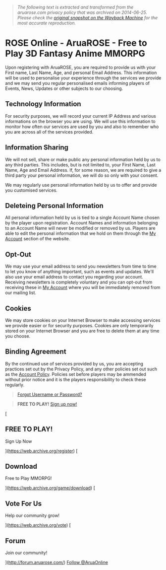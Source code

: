 > *The following text is extracted and transformed from the aruarose.com privacy policy that was archived on 2014-06-25. Please check the [original snapshot on the Wayback Machine](https://web.archive.org/web/20140625113618id_/http%3A//www.aruarose.com/privacy-policy) for the most accurate reproduction.*

# ROSE Online - AruaROSE - Free to Play 3D Fantasy Anime MMORPG

[](https://web.archive.org/home)

Upon registering with AruaROSE, you are required to provide us with your First name, Last Name, Age, and personal Email Address. This information will be used to personalise your experience through the services we provide and we may send you regular personalised emails informing players of Events, News, Updates or other subjects to our choosing.

## Technology Information

For security purposes, we will record your current IP Address and various informations on the browser you are using. We will use this information to monitor how often our services are used by you and also to remember who you are across all of the services provided.

## Information Sharing

We will not sell, share or make public any personal information held by us to any third parties. This includes, but is not limited to, your First Name, Last Name, Age and Email Address. If, for some reason, we are required to give a third party your personal information, we will do so only with your consent.

We may regularly use personal information held by us to offer and provide you customised services.

## Deleteing Personal Information

All personal information held by us is tied to a single Account Name chosen by the player upon registration. Account Names and information belonging to an Account Name will never be modified or removed by us. Players are able to edit the personal information that we hold on them through the [My Account](https://web.archive.org/members/account) section of the website.

## Opt-Out

We may use your email address to send you newsletters from time to time to let you know of anything important, such as events and updates. We'll also use your email address to contact you regarding your account. Receiving newsletters is completely voluntary and you can opt-out from receiving these in [My Account](https://web.archive.org/members/account) where you will be immediately removed from our mailing list.

## Cookies

We may store cookies on your Internet Browser to make accessing services we provide easier or for security purposes. Cookies are only temporarily stored on your Internet Browser and you are free to delete them at any time you choose.

## Binding Agreement

By the continued use of services provided by us, you are accepting practices set out by the Privacy Policy, and any other policies set out such as the [Account Policy](https://web.archive.org/register). Policies set before players may be ammended without prior notice and it is the players responsibility to check these regularly.

> [Forgot Username or Password?](https://web.archive.org/forgot)

> **FREE TO PLAY!** [Sign up now!](https://web.archive.org/register)

[

## FREE TO PLAY!

Sign Up Now

](https://web.archive.org/register) [

## Download

Free to Play MMORPG!

](https://web.archive.org/game/download) [

## Vote For Us

Help our community grow!

](https://web.archive.org/vote) [

## Forum

Join our community!

](http://forum.aruarose.com/) [Follow @AruaOnline](https://twitter.com/AruaOnline)   

